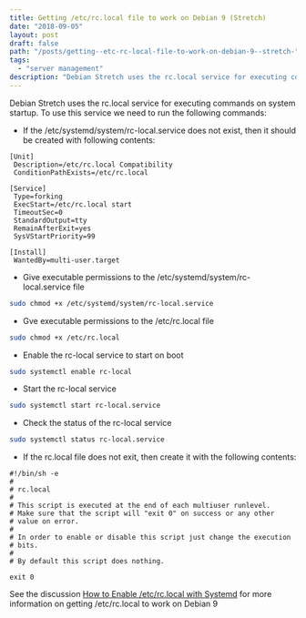 ```yaml
---
title: Getting /etc/rc.local file to work on Debian 9 (Stretch)
date: "2018-09-05"
layout: post
draft: false
path: "/posts/getting--etc-rc-local-file-to-work-on-debian-9--stretch-"
tags:
  - "server management"
description: "Debian Stretch uses the rc.local service for executing commands on system startup. To use this service we need to run the following commands:"
---
```


Debian Stretch uses the rc.local service for executing commands on system startup. To use this service we need to run the following commands:

* If the /etc/systemd/system/rc-local.service does not exist, then it should be created with following contents:

```
[Unit]
 Description=/etc/rc.local Compatibility
 ConditionPathExists=/etc/rc.local

[Service]
 Type=forking
 ExecStart=/etc/rc.local start
 TimeoutSec=0
 StandardOutput=tty
 RemainAfterExit=yes
 SysVStartPriority=99

[Install]
 WantedBy=multi-user.target
```

* Give executable permissions to the /etc/systemd/system/rc-local.service file
```bash
sudo chmod +x /etc/systemd/system/rc-local.service
```

* Gve executable permissions to the /etc/rc.local file
```bash
sudo chmod +x /etc/rc.local
```

* Enable the rc-local service to start on boot
```bash
sudo systemctl enable rc-local
```

* Start the rc-local service
```bash
sudo systemctl start rc-local.service
```

* Check the status of the rc-local service
```bash
sudo systemctl status rc-local.service
```

* If the rc.local file does not exit, then create it with the following contents:

```
#!/bin/sh -e
#
# rc.local
#
# This script is executed at the end of each multiuser runlevel.
# Make sure that the script will "exit 0" on success or any other
# value on error.
#
# In order to enable or disable this script just change the execution
# bits.
#
# By default this script does nothing.

exit 0
```

See the discussion [How to Enable /etc/rc.local with Systemd](https://www.linuxbabe.com/linux-server/how-to-enable-etcrc-local-with-systemd) for more information on getting /etc/rc.local to work on Debian 9
